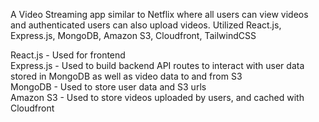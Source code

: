 A Video Streaming app similar to Netflix where all users can view videos and authenticated users can also upload videos. Utilized React.js, Express.js, MongoDB, Amazon S3, Cloudfront, TailwindCSS<br>

React.js - Used for frontend<br>
Express.js - Used to build backend API routes to interact with user data stored in MongoDB as well as video data to and from S3<br>
MongoDB - Used to store user data and S3 urls<br>
Amazon S3 - Used to store videos uploaded by users, and cached with Cloudfront<br>

